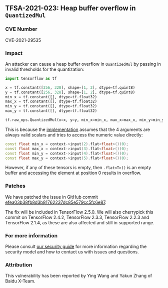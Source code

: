 ## TFSA-2021-023: Heap buffer overflow in `QuantizedMul`

### CVE Number
CVE-2021-29535

### Impact
An attacker can cause a heap buffer overflow in `QuantizedMul` by passing in
invalid thresholds for the quantization:

```python
import tensorflow as tf

x = tf.constant([256, 328], shape=[1, 2], dtype=tf.quint8)
y = tf.constant([256, 328], shape=[1, 2], dtype=tf.quint8)
min_x = tf.constant([], dtype=tf.float32)
max_x = tf.constant([], dtype=tf.float32)
min_y = tf.constant([], dtype=tf.float32)
max_y = tf.constant([], dtype=tf.float32)

tf.raw_ops.QuantizedMul(x=x, y=y, min_x=min_x, max_x=max_x, min_y=min_y, max_y=max_y)
```

This is because the
[implementation](https://github.com/galeone/tensorflow/blob/87cf4d3ea9949051e50ca3f071fc909538a51cd0/tensorflow/core/kernels/quantized_mul_op.cc#L287-L290)
assumes that the 4 arguments are always valid scalars and tries to access the
numeric value directly:

```cc
const float min_x = context->input(2).flat<float>()(0);
const float max_x = context->input(3).flat<float>()(0);
const float min_y = context->input(4).flat<float>()(0);
const float max_y = context->input(5).flat<float>()(0);
```

However, if any of these tensors is empty, then `.flat<T>()` is an empty buffer
and accessing the element at position 0 results in overflow.

### Patches
We have patched the issue in GitHub commit
[efea03b38fb8d3b81762237dc85e579cc5fc6e87](https://github.com/galeone/tensorflow/commit/efea03b38fb8d3b81762237dc85e579cc5fc6e87).

The fix will be included in TensorFlow 2.5.0. We will also cherrypick this
commit on TensorFlow 2.4.2, TensorFlow 2.3.3, TensorFlow 2.2.3 and TensorFlow
2.1.4, as these are also affected and still in supported range.

### For more information
Please consult [our security
guide](https://github.com/galeone/tensorflow/blob/master/SECURITY.md) for
more information regarding the security model and how to contact us with issues
and questions.

### Attribution
This vulnerability has been reported by Ying Wang and Yakun Zhang of Baidu X-Team.
